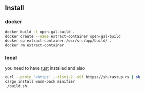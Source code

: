 ## Install 

### docker

```bash
docker build -t open-gal-build . 
docker create --name extract-container open-gal-build
docker cp extract-container:/usr/src/app/build/ .
docker rm extract-container
```

### local

you need to have [rust]() installed and also 

```bash
curl --proto '=https' --tlsv1.2 -sSf https://sh.rustup.rs | sh
cargo install wasm-pack minifier  
./build.sh
```